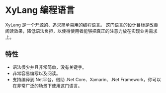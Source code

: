 # XyLang 编程语言
XyLang 是一个开源的、追求简单易用的编程语言。
这门语言的设计目标是改善阅读效果，降低语法负担，以使得使用者能够把真正的注意力放在实现业务需求上。
## 特性
- 语法很少并且非常简单，没有关键字。
- 非常容易编写以及阅读。
- 支持编译到.Net平台，借助 .Net Core、Xamarin、.Net Framework，你可以在非常广泛的场景下使用这门语言。